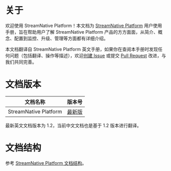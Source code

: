 # 关于

欢迎使用 StreamNative Platform！本文档为 [StreamNative Platform](https://streamnative.io/en/platform) 用户使用手册，旨在帮助用户了解 StreamNative Platform 产品的方方面面，从简介、概念、配置到监控、升级、管理等方面都有详细介绍。

本文档翻译自 StreamNative Platform 英文手册，如果你在查阅本手册时发现任何问题（包括翻译、操作等描述），欢迎[创建 Issue](https://github.com/streamnative/snp-cn/issues/new/choose) 或提交 [Pull Request](https://github.com/streamnative/snp-cn/pulls) 改进，与我们共同完善。

# 文档版本

| 文档名称 | 版本号 |
| -- | -- |
| StreamNative Platform | [最新版](https://docs.streamnative.io/platform/latest/overview) | 

最新英文文档版本为 1.2，当前中文文档也是基于 1.2 版本进行翻译。

# 文档结构

参考 [StreamNative Platform 文档结构](/sn-platform-structure.md)。